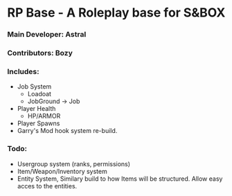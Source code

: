 # RP Base - A Roleplay base for S&BOX
### Main Developer: Astral
### Contributors: Bozy

### Includes:

- Job System
  - Loadoat
  - JobGround -> Job
- Player Health
  - HP/ARMOR
- Player Spawns
- Garry's Mod hook system re-build.

### Todo:

- Usergroup system (ranks, permissions)
- Item/Weapon/Inventory system
- Entity System, Similary build to how Items will be structured. Allow easy acces to the entities.
